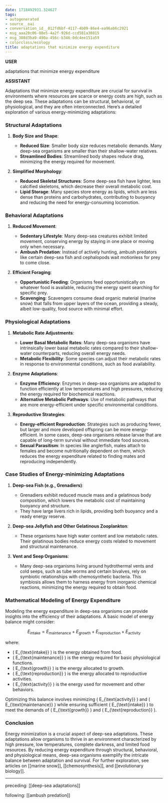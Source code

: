 ```yaml
---
date: 1718492931.324627
tags:
- autogenerated
- source__oai
- conversation_id__012fd6bf-4117-4b09-86e4-ea96ab6c2921
- msg_aaa28c06-08e5-4a2f-926d-ccd581a38815
- msg_308d3ba9-490a-456c-b346-0dc4ee151a59
- colorclass/ecology
title: adaptations that minimize energy expenditure
---
```


**USER**

adaptations that minimize energy expenditure


**ASSISTANT**

Adaptations that minimize energy expenditure are crucial for survival in environments where resources are scarce or energy costs are high, such as the deep sea. These adaptations can be structural, behavioral, or physiological, and they are often interconnected. Here’s a detailed exploration of various energy-minimizing adaptations:

### Structural Adaptations

1. **Body Size and Shape**:
   - **Reduced Size**: Smaller body size reduces metabolic demands. Many deep-sea organisms are smaller than their shallow-water relatives.
   - **Streamlined Bodies**: Streamlined body shapes reduce drag, minimizing the energy required for movement.

2. **Simplified Morphology**:
   - **Reduced Skeletal Structures**: Some deep-sea fish have lighter, less calcified skeletons, which decrease their overall metabolic cost.
   - **Lipid Storage**: Many species store energy as lipids, which are less dense than proteins and carbohydrates, contributing to buoyancy and reducing the need for energy-consuming locomotion.

### Behavioral Adaptations

1. **Reduced Movement**:
   - **Sedentary Lifestyle**: Many deep-sea creatures exhibit limited movement, conserving energy by staying in one place or moving only when necessary.
   - **Ambush Predation**: Instead of actively hunting, ambush predators like certain deep-sea fish and cephalopods wait motionless for prey to come close.

2. **Efficient Foraging**:
   - **Opportunistic Feeding**: Organisms feed opportunistically on whatever food is available, reducing the energy spent searching for specific prey.
   - **Scavenging**: Scavengers consume dead organic material (marine snow) that falls from upper layers of the ocean, providing a steady, albeit low-quality, food source with minimal effort.

### Physiological Adaptations

1. **Metabolic Rate Adjustments**:
   - **Lower Basal Metabolic Rates**: Many deep-sea organisms have intrinsically lower basal metabolic rates compared to their shallow-water counterparts, reducing overall energy needs.
   - **Metabolic Flexibility**: Some species can adjust their metabolic rates in response to environmental conditions, such as food availability.

2. **Enzyme Adaptations**:
   - **Enzyme Efficiency**: Enzymes in deep-sea organisms are adapted to function efficiently at low temperatures and high pressures, reducing the energy required for biochemical reactions.
   - **Alternative Metabolic Pathways**: Use of metabolic pathways that are more energy-efficient under specific environmental conditions.

3. **Reproductive Strategies**:
   - **Energy-efficient Reproduction**: Strategies such as producing fewer, but larger and more developed offspring can be more energy-efficient. In some cases, deep-sea organisms release larvae that are capable of long-term survival without immediate food sources.
   - **Sexual Parasitism**: In species like anglerfish, males attach to females and become nutritionally dependent on them, which reduces the energy expenditure related to finding mates and reproducing independently.

### Case Studies of Energy-minimizing Adaptations

1. **Deep-sea Fish (e.g., Grenadiers)**:
   - Grenadiers exhibit reduced muscle mass and a gelatinous body composition, which lowers the metabolic cost of maintaining buoyancy and structure.
   - They have large livers rich in lipids, providing both buoyancy and a ready energy reserve.

2. **Deep-sea Jellyfish and Other Gelatinous Zooplankton**:
   - These organisms have high water content and low metabolic rates. Their gelatinous bodies reduce energy costs related to movement and structural maintenance.

3. **Vent and Seep Organisms**:
   - Many deep-sea organisms living around hydrothermal vents and cold seeps, such as tube worms and certain bivalves, rely on symbiotic relationships with chemosynthetic bacteria. This symbiosis allows them to harness energy from inorganic chemical reactions, minimizing the energy required to obtain food.

### Mathematical Modeling of Energy Expenditure

Modeling the energy expenditure in deep-sea organisms can provide insights into the efficiency of their adaptations. A basic model of energy balance might consider:

$$
E_{\text{intake}} = E_{\text{maintenance}} + E_{\text{growth}} + E_{\text{reproduction}} + E_{\text{activity}}
$$

where:
- \( E_{\text{intake}} \) is the energy obtained from food.
- \( E_{\text{maintenance}} \) is the energy required for basic physiological functions.
- \( E_{\text{growth}} \) is the energy allocated to growth.
- \( E_{\text{reproduction}} \) is the energy allocated to reproductive activities.
- \( E_{\text{activity}} \) is the energy used for movement and other behaviors.

Optimizing this balance involves minimizing \( E_{\text{activity}} \) and \( E_{\text{maintenance}} \) while ensuring sufficient \( E_{\text{intake}} \) to meet the demands of \( E_{\text{growth}} \) and \( E_{\text{reproduction}} \).

### Conclusion

Energy minimization is a crucial aspect of deep-sea adaptations. These adaptations allow organisms to thrive in an environment characterized by high pressure, low temperatures, complete darkness, and limited food resources. By reducing energy expenditure through structural, behavioral, and physiological means, deep-sea organisms exemplify the intricate balance between adaptation and survival. For further exploration, see articles on [[marine snow]], [[chemosynthesis]], and [[evolutionary biology]].


---

preceding: [[deep-sea adaptations]]  


following: [[ambush predation]]